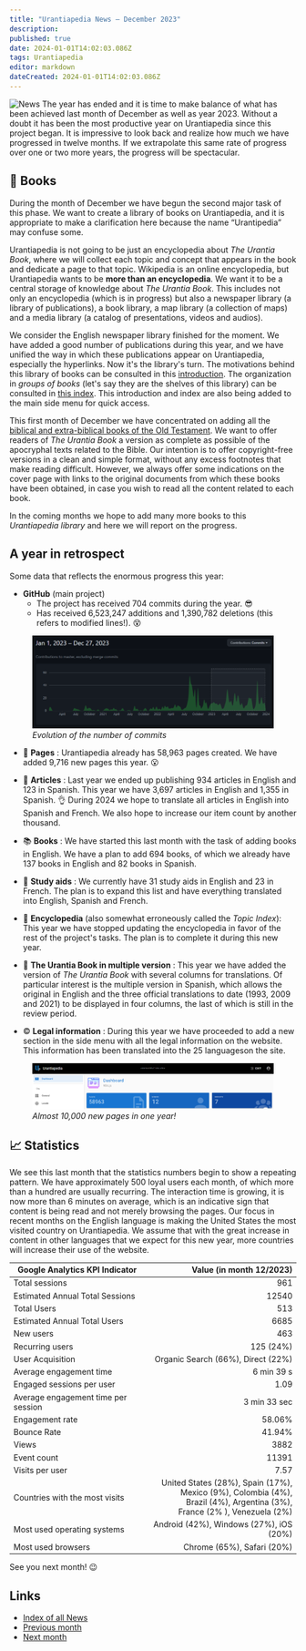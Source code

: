 ```yaml
---
title: "Urantiapedia News — December 2023"
description: 
published: true
date: 2024-01-01T14:02:03.086Z
tags: Urantiapedia
editor: markdown
dateCreated: 2024-01-01T14:02:03.086Z
---
```


<img src="/_assets/svg/icon-news.svg" alt="News" style="width: 80px;"> The year has ended and it is time to make balance of what has been achieved last month of December as well as year 2023. Without a doubt it has been the most productive year on Urantiapedia since this project began. It is impressive to look back and realize how much we have progressed in twelve months. If we extrapolate this same rate of progress over one or two more years, the progress will be spectacular. 

## :green_book: Books 

During the month of December we have begun the second major task of this phase. We want to create a library of books on Urantiapedia, and it is appropriate to make a clarification here because the name “Urantipedia” may confuse some. 

Urantiapedia is not going to be just an encyclopedia about _The Urantia Book_, where we will collect each topic and concept that appears in the book and dedicate a page to that topic. Wikipedia is an online encyclopedia, but Urantiapedia wants to be **more than an encyclopedia**. We want it to be a central storage of knowledge about _The Urantia Book_. This includes not only an encyclopedia (which is in progress) but also a newspaper library (a library of publications), a book library, a map library (a collection of maps) and a media library (a catalog of presentations, videos and audios). 

We consider the English newspaper library finished for the moment. We have added a good number of publications during this year, and we have unified the way in which these publications appear on Urantiapedia, especially the hyperlinks. Now it's the library's turn. The motivations behind this library of books can be consulted in this [introduction](/en/book). The organization in _groups of books_ (let's say they are the shelves of this library) can be consulted in [this index](/en/index/books). This introduction and index are also being added to the main side menu for quick access.

This first month of December we have concentrated on adding all the [biblical and extra-biblical books of the Old Testament](/en/index/books_judeo_christianism_ot). We want to offer readers of _The Urantia Book_ a version as complete as possible of the apocryphal texts related to the Bible. Our intention is to offer copyright-free versions in a clean and simple format, without any excess footnotes that make reading difficult. However, we always offer some indications on the cover page with links to the original documents from which these books have been obtained, in case you wish to read all the content related to each book. 

In the coming months we hope to add many more books to this _Urantiapedia library_ and here we will report on the progress. 

## A year in retrospect 

Some data that reflects the enormous progress this year: 

- **GitHub** (main project) 
    * The project has received 704 commits during the year. :sunglasses: 
    * Has received 6,523,247 additions and 1,390,782 deletions (this refers to modified lines!). :dizzy_face: 

<figure id="img_1" class="image urantiapedia"> 
<img src="/image/github_2023.png"> 
<figcaption><em>Evolution of the number of commits </em></figcaption> 
</figure> 

- :page_facing_up: **Pages** : Urantiapedia already has 58,963 pages created. We have added 9,716 new pages this year. :open_mouth: 

- :page_with_curl: **Articles** : Last year we ended up publishing 934 articles in English and 123 in Spanish. This year we have 3,697 articles in English and 1,355 in Spanish. :ok_hand: During 2024 we hope to translate all articles in English into Spanish and French. We also hope to increase our item count by another thousand. 

- :books: **Books** : We have started this last month with the task of adding books in English. We have a plan to add 694 books, of which we already have 137 books in English and 82 books in Spanish. 

- :notebook: **Study aids** : We currently have 31 study aids in English and 23 in French. The plan is to expand this list and have everything translated into English, Spanish and French. 

- :card_index: **Encyclopedia** (also somewhat erroneously called the _Topic Index_): This year we have stopped updating the encyclopedia in favor of the rest of the project's tasks. The plan is to complete it during this new year.

- :blue_book: **The Urantia Book in multiple version** : This year we have added the version of _The Urantia Book_ with several columns for translations. Of particular interest is the multiple version in Spanish, which allows the original in English and the three official translations to date (1993, 2009 and 2021) to be displayed in four columns, the last of which is still in the review period. 

- :copyright: **Legal information** : During this year we have proceeded to add a new section in the side menu with all the legal information on the website. This information has been translated into the 25 languages ​​on the site. 

<figure id="img_2" class="image urantiapedia"> 
<img src="/image/up_status_2023.png"> 
<figcaption><em>Almost 10,000 new pages in one year!</em></figcaption> 
</figure> 

## :chart_with_upwards_trend: Statistics 

We see this last month that the statistics numbers begin to show a repeating pattern. We have approximately 500 loyal users each month, of which more than a hundred are usually recurring. The interaction time is growing, it is now more than 6 minutes on average, which is an indicative sign that content is being read and not merely browsing the pages. Our focus in recent months on the English language is making the United States the most visited country on Urantiapedia. We assume that with the great increase in content in other languages ​​that we expect for this new year, more countries will increase their use of the website. 

Google Analytics KPI Indicator | Value (in month 12/2023)
--- | ---:
Total sessions | 961 
Estimated Annual Total Sessions | 12540 
Total Users | 513 
Estimated Annual Total Users | 6685 
New users | 463 
Recurring users | 125 (24%) 
User Acquisition | Organic Search (66%), Direct (22%) 
Average engagement time | 6 min 39 s 
Engaged sessions per user | 1.09 
Average engagement time per session | 3 min 33 sec 
Engagement rate | 58.06% 
Bounce Rate | 41.94% 
Views | 3882 
Event count | 11391 
Visits per user | 7.57 
Countries with the most visits | United States (28%), Spain (17%), <br>Mexico (9%), Colombia (4%), <br>Brazil (4%), Argentina (3%), <br>France (2% ), Venezuela (2%) 
Most used operating systems | Android (42%), Windows (27%), iOS (20%) 
Most used browsers | Chrome (65%), Safari (20%) 

See you next month! :wink: 

## Links 

- [Index of all News](/en/news) 
- [Previous month](/en/news/2023/11)
- [Next month](/en/news/2024/01)